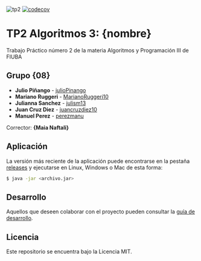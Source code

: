 ![tp2](https://github.com/julioPinango/TP2_EntregaFinal/actions/workflows/build.yml/badge.svg) [![codecov](https://codecov.io/gh/julioPinango/TP2_EntregaFinal/branch/master/graph/badge.svg)](https://codecov.io/gh/julioPinango/TP2_EntregaFinal)

# TP2 Algoritmos 3: {nombre} 

Trabajo Práctico número 2 de la materia Algoritmos y Programación III de FIUBA

## Grupo {08}

* **Julio Piñango** - [julioPinango](https://github.com/julioPinango)
* **Mariano Ruggeri** - [MarianoRuggeri10](https://github.com/MariRug10)
* **Julianna Sanchez** - [julism13](https://github.com/julism13)
* **Juan Cruz Diez** - [juancruzdiez10](https://github.com/juancruzdiez10)
* **Manuel Perez** - [perezmanu](https://github.com/perezmanu)

Corrector: **{Maia Naftali}**

## Aplicación

La versión más reciente de la aplicación puede encontrarse en la pestaña [releases](https://github.com/julioPinango/TP2_EntregaFinal/releases/latest) y ejecutarse en Linux, Windows o Mac de esta forma:

```bash
$ java -jar <archivo.jar>
```

## Desarrollo

Aquellos que deseen colaborar con el proyecto pueden consultar la [guía de desarrollo](./docs/Desarrollo.md).

## Licencia

Este repositorio se encuentra bajo la Licencia MIT.
